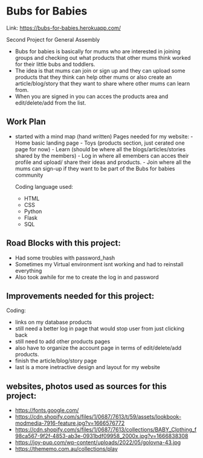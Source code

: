 # Bubs for Babies
Link:
https://bubs-for-babies.herokuapp.com/

Second Project for General Assembly
- Bubs for babies is basically for mums who are interested in joining groups and checking out what products that other mums think worked for their little bubs and toddlers. 
- The idea is that mums can join or sign up and they can upload some products that they think can help other mums or also create an article/blog/story that they want to share where other mums can learn from. 
- When you are signed in you can acces the products area and edit/delete/add from the list.


## Work Plan
- started with a mind map (hand written)
    Pages needed for my website:
        - Home basic landing page
        - Toys (products section, just cerated one page for now)
        - Learn (should be where all the blogs/articles/stories shared by the members)
        - Log in where all emembers can acces their profile and upload/ share their ideas and products.
        - Join where all the mums can sign-up if they want to be part of the Bubs for babies community

    Coding language used:
    - HTML
    - CSS
    - Python
    - Flask
    - SQL

## Road Blocks with this project:
- Had some troubles with password_hash
- Sometimes my Virtual environment isnt working and had to reinstall everything
- Also took awhile for me to create the log in and password 

## Improvements needed for this project:
Coding:
- links on my database products
- still need a better log in page that would stop user from just clicking back
- still need to add other products pages
- also have to organize the account page in terms of edit/delete/add products.
- finish the article/blog/story page
- last is a more inetractive design and layout for my website

## websites, photos used as sources for this project:
- https://fonts.google.com/
- https://cdn.shopify.com/s/files/1/0687/7613/t/59/assets/lookbook-modmedia-7916-feature.jpg?v=1666576772
- https://cdn.shopify.com/s/files/1/0687/7613/collections/BABY_Clothing_f98ca567-9f2f-4853-ab3e-0931bdf09958_2000x.jpg?v=1666838308
- https://joy-pup.com/wp-content/uploads/2022/05/golovna-43.jpg
- https://thememo.com.au/collections/play

